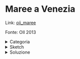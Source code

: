 # Maree a Venezia
Link: [oii_maree](https://training.olinfo.it/task/oii_maree)

Fonte: OII 2013

<details>
<summary>Categoria</summary>
Grafi
</details>

<details>
<summary>Sketch</summary>
Per risolvere il problema usiamo due BFS: la prima che parte dal nodo 0, la seconda che parte dal nodo N-1. Se nella prima BFS, senza superare l'istante T in cui i canali si invertono, riusciamo a raggiungere il nodo N-1 allora la risposta sarà il tempo impiegato.
<br>
Se invece non riusciamo a raggiungerlo, facciamo una seconda BFS che parte dal nodo N-1. Ora per ogni nodo i raggiunto dalla prima BFS, calcoliamo il valore minore della somma tra il tempo richiesto per raggiungere i con la seconda BFS e T. Questo perché all'inizio navigheremo fino al nodo i in un istante minore di T, per poi aspettare fino all'istante T in cui i canali si invertono e raggiungere il nodo N-1 nel tempo trovato attraverso la seconda BFS.
</details>

<details>
<summary>Soluzione</summary>

```cpp
#include <bits/stdc++.h>
using namespace std;

int N, M, T;
vector<vector<int>> adj;

vector<int> bfs(int x, bool flag = false) {
  vector<bool> visited(N, false);
  vector<int> distance(N, -1);
  queue<int> q;

  visited[x] = true;
  distance[x] = 0;
  q.push(x);

  while (!q.empty()) {
    int u = q.front(); q.pop();

    if (flag && distance[u] == T) break;

    for (auto v : adj[u]) {
      if (visited[v]) continue;
      visited[v] = true;
      distance[v] = distance[u]+1;
      q.push(v);
    }
  }

  return distance;
}

int solve(int N, int M, int T, int* S, int* E) {
  ::N = N; ::M = M; ::T = T;

  adj.resize(N);
  for (int i = 0; i < M; i++) {
    adj[S[i]].push_back(E[i]);
  }

  vector<int> distance1 = bfs(0, true), distance2 = bfs(N-1);
  int R = distance1[N-1];
  for (int i = 0; i < N; i++) {
    if (distance1[i] != -1 && distance2[i] != -1) R = min((R == -1 ? INT_MAX : R), distance2[i] + T);
  }

    return R;
}
```
</details>
